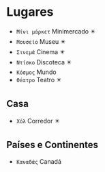 # Lugares

-   `Μίνι μάρκετ` Minimercado ✴️
-   `Μουσείο` Museu ✴️
-   `Σινεμά` Cinema ✴️
-   `Ντίσκο` Discoteca ✴️
-   `Κόσμος` Mundo
-   `Θέατρο` Teatro ✴️

## Casa

-   `Χόλ` Corredor ✴️

## Países e Continentes

-   `Καναδάς` Canadá
